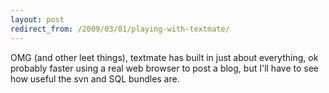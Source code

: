 ```yaml
---
layout: post
redirect_from: /2009/03/01/playing-with-textmate/
---
```

OMG (and other leet things), textmate has built in just about everything, ok probably
faster using a real web browser to post a blog, but I'll have to see how useful the
svn and SQL bundles are.
